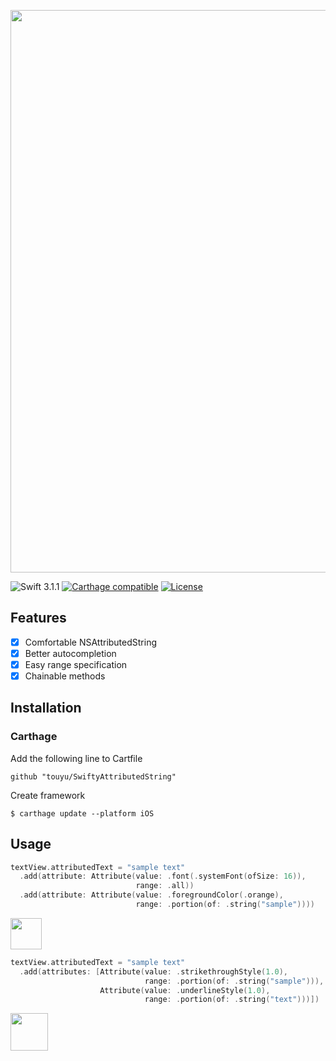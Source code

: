 <p align="center">
  <img src="https://github.com/touyu/SwiftyAttributedString/blob/assets/logo.png" width=900>
</p>

![Swift 3.1.1](https://img.shields.io/badge/Swift-3.1.0-orange.svg)
[![Carthage compatible](https://img.shields.io/badge/Carthage-compatible-4BC51D.svg?style=flat)](https://github.com/Carthage/Carthage)
[![License](http://img.shields.io/:license-mit-blue.svg)](http://doge.mit-license.org)

## Features
- [x] Comfortable NSAttributedString
- [x] Better autocompletion
- [x] Easy range specification
- [x] Chainable methods

## Installation

### Carthage
Add the following line to Cartfile
```
github "touyu/SwiftyAttributedString"
```

Create framework

```
$ carthage update --platform iOS
```

## Usage

```swift
textView.attributedText = "sample text"
  .add(attribute: Attribute(value: .font(.systemFont(ofSize: 16)),
                            range: .all))
  .add(attribute: Attribute(value: .foregroundColor(.orange),
                            range: .portion(of: .string("sample"))))
```

<img src="https://github.com/touyu/SwiftyAttributedString/blob/assets/001.png" height=50>

```swift
textView.attributedText = "sample text"
  .add(attributes: [Attribute(value: .strikethroughStyle(1.0),
                              range: .portion(of: .string("sample"))),
                    Attribute(value: .underlineStyle(1.0),
                              range: .portion(of: .string("text")))])
```

<img src="https://github.com/touyu/SwiftyAttributedString/blob/assets/002.png" height=60>


